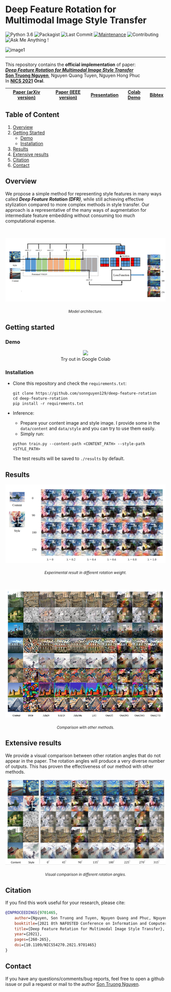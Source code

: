 # Deep Feature Rotation for Multimodal Image Style Transfer

![Python 3.6](https://img.shields.io/badge/python-3.6.13-green.svg)
![Packagist](https://img.shields.io/badge/Tensorflow-2.7-red.svg)
![Last Commit](https://img.shields.io/github/last-commit/sonnguyen129/deep-feature-rotation)
[![Maintenance](https://img.shields.io/badge/Maintained%3F-yes-blue.svg)]((https://github.com/sonnguyen129/deep-feature-rotation/graphs/commit-activity))
![Contributing](https://img.shields.io/badge/contributions-welcome-brightgreen.svg?style=flat)
![Ask Me Anything !](https://img.shields.io/badge/Ask%20me-anything-1abc9c.svg)

![image1](./doc/DFR-demo.gif)

--------------------------------

This repository contains the **official implementation** of paper: <br>
[***Deep Feature Rotation for Multimodal Image Style Transfer***](https://drive.google.com/file/d/10PlfQGgqGja60zWoXHrU-9obZCac0IEK/view?usp=sharing) <br>
[**Son Truong Nguyen**](https://sonnguyen129.github.io/), Nguyen Quang Tuyen, Nguyen Hong Phuc <br>
In [**NICS 2021**](http://nafosted-nics.org/) **Oral**.<br>

| [Paper (arXiv version)](https://drive.google.com/file/d/10PlfQGgqGja60zWoXHrU-9obZCac0IEK/view?usp=sharing) | [Paper (IEEE version)](https://ieeexplore.ieee.org/document/9701465) | [Presentation](https://github.com/sonnguyen129/deep-feature-rotation/blob/main/doc/NICS'21.pdf) | [Colab Demo](#demo) | [Bibtex](#citation) |
| :---:     |  :----: | :---: |  :---: | :---: |
    
## Table of Content

1. [Overview](#overview)
1. [Getting Started](#getting-started)
    - [Demo](#demo)
    - [Installation](#installation)
3. [Results](#results)
4. [Extensive results](#extensive-results)
5. [Citation](#citation)
6. [Contact](#contact)

## Overview
We propose a simple method for representing style features in many ways called ***Deep Feature Rotation (DFR)***, while still achieving effective stylization compared to more complex methods in style transfer. Our approach is a representative of the many ways of augmentation for intermediate feature embedding without consuming too much computational expense.

<br>

<p align="center">
  <img src="doc/model.png" alt="Model architecture" width="800">  
</p>

<p align="center">
    <sub><em>Model architecture.</em></sub>
</p>

## Getting started
### Demo
<p align="center">
    <a href="https://colab.research.google.com/drive/1nmf4_YnUBq5dGGTgWeN1fYNYOSOKeQ-1?usp=sharing">
    <img src="https://colab.research.google.com/assets/colab-badge.svg"/>
    </a>
        <br>
    Try out in Google Colab
</p>

### Installation
* Clone this repository and check the ```requirements.txt```:
    ```shell
    git clone https://github.com/sonnguyen129/deep-feature-rotation
    cd deep-feature-rotation
    pip install -r requirements.txt
    ```
* Inference:
    * Prepare your content image and style image. I provide some in the ```data/content``` and ```data/style``` and you can try to use them easily.
    * Simply run: 
    
    ```shell
    python train.py --content-path <CONTENT_PATH> --style-path <STYLE_PATH>
    ```
    
    The test results will be saved to ```./results``` by default.

## Results

<p align="center">
  <img src="doc/rotation_weight.png">  
</p>

<p align="center">
    <sub><em>Experimental result in different rotation weight.</em></sub>
</p>

<br>

![image4](./doc/SOTA.png)

<p align="center">
    <sub><em>Comparison with other methods.</em></sub>
</p>

## Extensive results
We provide a visual comparison between other rotation angles that do not appear in the paper. The rotation angles will produce a very diverse number of outputs. This has proven the effectiveness of our method with other methods.

![image4](./doc/extensive-results.png)

<p align="center">
    <sub><em>Visual comparison in different rotation angles.</em></sub>
</p>

## Citation
If you find this work useful for your research, please cite:
```bibtex
@INPROCEEDINGS{9701465,  
    author={Nguyen, Son Truong and Tuyen, Nguyen Quang and Phuc, Nguyen Hong},  
    booktitle={2021 8th NAFOSTED Conference on Information and Computer Science (NICS)},   
    title={Deep Feature Rotation for Multimodal Image Style Transfer},   
    year={2021},  
    pages={260-265},  
    doi={10.1109/NICS54270.2021.9701465}
}
```
## Contact
If you have any questions/comments/bug reports, feel free to open a github issue or pull a request or mail to the author [Son Truong Nguyen](https://sonnguyen129.github.io/).


